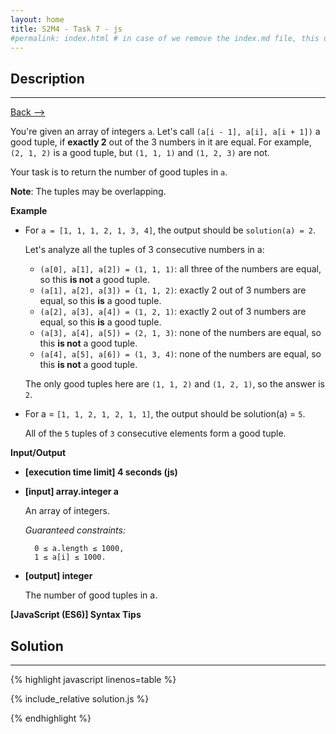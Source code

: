 ```yaml
---
layout: home
title: S2M4 - Task 7 - js
#permalink: index.html # in case of we remove the index.md file, this doc will be the index page
---
```


<div class="row">
<div class="columnStmt" markdown="1">

##  Description
------

[Back --> ](../README.md) 

You're given an array of integers `a`. Let's call `(a[i - 1], a[i], a[i + 1])` a good tuple, if **exactly 2** out of the 3 numbers in it are equal. For example, `(2, 1, 2)` is a good tuple, but `(1, 1, 1)` and `(1, 2, 3)` are not.

Your task is to return the number of good tuples in `a`.

**Note**: The tuples may be overlapping.

**Example**

-   For `a = [1, 1, 1, 2, 1, 3, 4]`, the output should be `solution(a) = 2`.

    Let's analyze all the tuples of 3 consecutive numbers in a:

    -   `(a[0], a[1], a[2]) = (1, 1, 1)`: all three of the numbers are equal, so this **is not** a good tuple.
    -   `(a[1], a[2], a[3]) = (1, 1, 2)`: exactly 2 out of 3 numbers are equal, so this **is** a good tuple.
    -   `(a[2], a[3], a[4]) = (1, 2, 1)`: exactly 2 out of 3 numbers are equal, so this **is** a good tuple.
    -   `(a[3], a[4], a[5]) = (2, 1, 3)`: none of the numbers are equal, so this **is not** a good tuple.
    -   `(a[4], a[5], a[6]) = (1, 3, 4)`: none of the numbers are equal, so this **is not** a good tuple.

    The only good tuples here are `(1, 1, 2)` and `(1, 2, 1)`, so the answer is` 2`.

-   For a = `[1, 1, 2, 1, 2, 1, 1]`, the output should be solution(a) = `5`.

    All of the `5` tuples of `3` consecutive elements form a good tuple.

**Input/Output**

* **[execution time limit] 4 seconds (js)**

* **[input] array.integer a**

    An array of integers.

    *Guaranteed constraints:*

        0 ≤ a.length ≤ 1000,
        1 ≤ a[i] ≤ 1000.

* **[output] integer**

    The number of good tuples in a.

**[JavaScript (ES6)] Syntax Tips**

</div>
<div class="columnSol" markdown="1">

## Solution
------

{% highlight javascript linenos=table %}

{% include_relative solution.js %}

{% endhighlight %}

</div>
</div>
